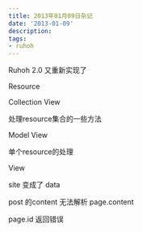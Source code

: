 ```yaml
---
title: 2013年01月09日杂记
date: '2013-01-09'
description:
tags:
- ruhoh
---
```



Ruhoh 2.0 又重新实现了

Resource


Collection View

处理resource集合的一些方法


Model View

单个resource的处理


View



site 变成了 data



post 的content 无法解析 page.content

page.id 返回错误




